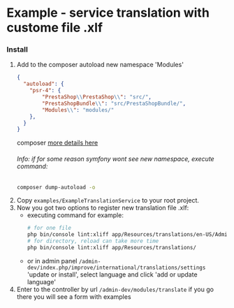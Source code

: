 # Example - service translation  with custome file .xlf

### Install

1. Add to the composer autoload new namespace 'Modules'
    ```json
    {
      "autoload": {
        "psr-4": {
            "PrestaShop\\PrestaShop\\": "src/",
            "PrestaShopBundle\\": "src/PrestaShopBundle/",
            "Modules\\": "modules/"
        },
      }
    }
    ```
    composer [more details here](https://getcomposer.org/doc/01-basic-usage.md)
    ###### Info: if for some reason symfony wont see new namespace, execute command:
    ```bash
    composer dump-autoload -o
    ```
1. Copy `examples/ExampleTranslationService` to your root project.
1. Now you got two options to register new translation file .xlf:
      * executing command for example:
        ```bash
        # for one file
        php bin/console lint:xliff app/Resources/translations/en-US/AdminText.en-US.xlf
        # for directory, reload can take more time
        php bin/console lint:xliff app/Resources/translations/
        ```
      * or in admin panel `/admin-dev/index.php/improve/international/translations/settings`  'update or install', select language and click 'add or update language'
1. Enter to the controller by url `/admin-dev/modules/translate` if you go there you will see a form with examples
